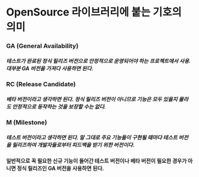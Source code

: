 # OpenSource 라이브러리에 붙는 기호의 의미

### GA (General Availability) 

##### 테스트가 완료된 **정식 릴리즈 버전**으로 안정적으로 운영되어야 하는 프로젝트에서 사용. 대부분 GA 버전을 가져다 사용하면 된다.



### RC (Release Candidate) 

#####  베타 버전이라고 생각하면 된다. 정식 릴리즈 버전이 아니므로 기능은 모두 있을지 몰라도 안정적으로 동작하는 것을 보장할 수는 없다.



### M (Milestone)

#####  테스트 버전이라고 생각하면 된다. 말 그대로 주요 기능들이 구현될 때마다 테스트 버전을 릴리즈하여 개발자들로부터 피드백을 받기 위한 버전이다.



#### 일반적으로 꼭 필요한 신규 기능이 들어간 테스트 버전이나 베타 버전이 필요한 경우가 아니면 정식 릴리즈인 GA 버전을 사용하면 된다.